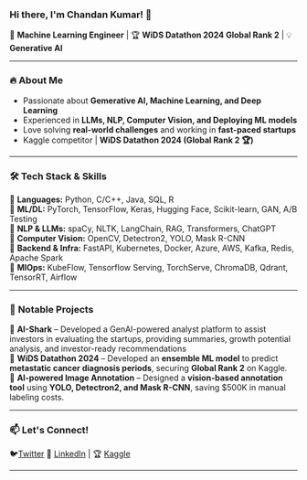 ### **Hi there, I'm Chandan Kumar! 👋**  
🚀 **Machine Learning Engineer** | 🏆 **WiDS Datathon 2024 Global Rank 2** | 💡 **Generative AI**  

---  

### 🔥 **About Me**  
- Passionate about **Gemerative AI, Machine Learning, and Deep Learning**  
- Experienced in **LLMs, NLP, Computer Vision, and Deploying ML models**  
- Love solving **real-world challenges** and working in **fast-paced startups**  
- Kaggle competitor | **WiDS Datathon 2024 (Global Rank 2 🏆)**  

---  

### 🛠 **Tech Stack & Skills**  
🔹 **Languages:** Python, C/C++, Java, SQL, R  
🔹 **ML/DL:** PyTorch, TensorFlow, Keras, Hugging Face, Scikit-learn, GAN, A/B Testing                       
🔹 **NLP & LLMs:** spaCy, NLTK, LangChain, RAG, Transformers, ChatGPT  
🔹 **Computer Vision:** OpenCV, Detectron2, YOLO, Mask R-CNN  
🔹 **Backend & Infra:** FastAPI, Kubernetes, Docker, Azure, AWS, Kafka, Redis, Apache Spark             
🔹 **MlOps:** KubeFlow, Tensorflow Serving, TorchServe, ChromaDB, Qdrant, TensorRT, Airflow

---  

### 📌 **Notable Projects**  
🔹 **AI-Shark** – Developed a GenAI-powered analyst platform to assist investors in evaluating the startups, providing summaries, growth potential analysis, and investor-ready recommendations  
🔹 **WiDS Datathon 2024** – Developed an **ensemble ML model** to predict **metastatic cancer diagnosis periods**, securing **Global Rank 2** on Kaggle.  
🔹 **AI-powered Image Annotation** – Designed a **vision-based annotation tool** using **YOLO, Detectron2, and Mask R-CNN**, saving $500K in manual labeling costs.  

---  

### 📫 **Let's Connect!**  
🐦[Twitter](https://x.com/chandan_kr__) 💼 [LinkedIn](https://www.linkedin.com/in/chandan-kumar-a8a50a198/) | 🏆 [Kaggle](https://www.kaggle.com/predator4hack)

---  
